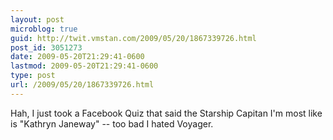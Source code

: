 ```yaml
---
layout: post
microblog: true
guid: http://twit.vmstan.com/2009/05/20/1867339726.html
post_id: 3051273
date: 2009-05-20T21:29:41-0600
lastmod: 2009-05-20T21:29:41-0600
type: post
url: /2009/05/20/1867339726.html
---
```

Hah, I just took a Facebook Quiz that said the Starship Capitan I'm most like is "Kathryn Janeway" -- too bad I hated Voyager.

